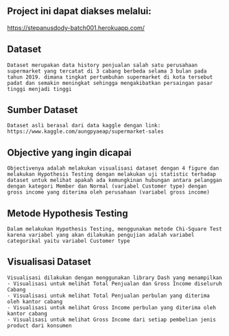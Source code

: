 ## Project ini dapat diakses melalui:

https://stepanusdody-batch001.herokuapp.com/

## Dataset
    Dataset merupakan data history penjualan salah satu perusahaan supermarket yang tercatat di 3 cabang berbeda selama 3 bulan pada tahun 2019. dimana tingkat pertumbuhan supermarket di kota tersebut padat dan semakin meningkat sehingga mengakibatkan persaingan pasar tinggi menjadi tinggi

## Sumber Dataset
    Dataset asli berasal dari data kaggle dengan link: https://www.kaggle.com/aungpyaeap/supermarket-sales

## Objective yang ingin dicapai
    Objectivenya adalah melakukan visualisasi dataset dengan 4 figure dan melakukan Hypothesis Testing dengan melakukan uji statistic terhadap dataset untuk melihat apakah ada kemungkinan hubungan antara pelanggan dengan kategori Member dan Normal (variabel Customer type) dengan gross income yang diterima oleh perusahaan (variabel gross income)

## Metode Hypothesis Testing
    Dalam melakukan Hypothesis Testing, menggunakan metode Chi-Square Test karena variabel yang akan dilakukan pengujian adalah variabel categorikal yaitu variabel Customer type

## Visualisasi Dataset
    Visualisasi dilakukan dengan menggunakan library Dash yang menampilkan 
    - Visualisasi untuk melihat Total Penjualan dan Gross Income diseluruh Cabang
    - Visualisasi untuk melihat Total Penjualan perbulan yang diterima oleh kantor cabang 
    - Visualisasi untuk melihat Gross Income perbulan yang diterima oleh kantor cabang
    - Visualisasi untuk melihat Gross Income dari setiap pembelian jenis product dari konsumen
